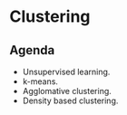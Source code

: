 # Clustering

## Agenda
- Unsupervised learning.  
- k-means. 
- Agglomative clustering.  
- Density based clustering.  

